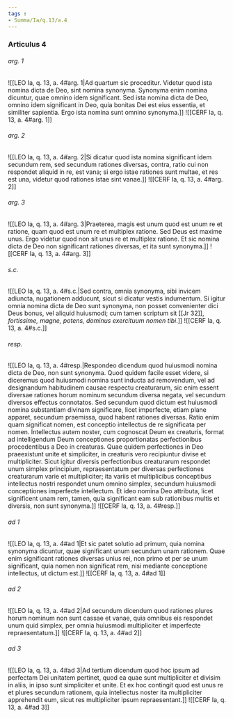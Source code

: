 ```yaml
---
tags : 
- Summa/Ia/q.13/a.4
---
```


### Articulus 4

###### arg. 1
![[LEO Ia, q. 13, a. 4#arg. 1|Ad quartum sic proceditur. Videtur quod ista nomina dicta de Deo, sint nomina synonyma. Synonyma enim nomina dicuntur, quae omnino idem significant. Sed ista nomina dicta de Deo, omnino idem significant in Deo, quia bonitas Dei est eius essentia, et similiter sapientia. Ergo ista nomina sunt omnino synonyma.]]
![[CERF Ia, q. 13, a. 4#arg. 1]]

###### arg. 2
![[LEO Ia, q. 13, a. 4#arg. 2|Si dicatur quod ista nomina significant idem secundum rem, sed secundum rationes diversas, contra, ratio cui non respondet aliquid in re, est vana; si ergo istae rationes sunt multae, et res est una, videtur quod rationes istae sint vanae.]]
![[CERF Ia, q. 13, a. 4#arg. 2]]

###### arg. 3
![[LEO Ia, q. 13, a. 4#arg. 3|Praeterea, magis est unum quod est unum re et ratione, quam quod est unum re et multiplex ratione. Sed Deus est maxime unus. Ergo videtur quod non sit unus re et multiplex ratione. Et sic nomina dicta de Deo non significant rationes diversas, et ita sunt synonyma.]]
![[CERF Ia, q. 13, a. 4#arg. 3]]

###### s.c.
![[LEO Ia, q. 13, a. 4#s.c.|Sed contra, omnia synonyma, sibi invicem adiuncta, nugationem adducunt, sicut si dicatur vestis indumentum. Si igitur omnia nomina dicta de Deo sunt synonyma, non posset convenienter dici Deus bonus, vel aliquid huiusmodi; cum tamen scriptum sit [[Jr 32]], *fortissime, magne, potens, dominus exercituum nomen tibi*.]]
![[CERF Ia, q. 13, a. 4#s.c.]]

###### resp.
![[LEO Ia, q. 13, a. 4#resp.|Respondeo dicendum quod huiusmodi nomina dicta de Deo, non sunt synonyma. Quod quidem facile esset videre, si diceremus quod huiusmodi nomina sunt inducta ad removendum, vel ad designandum habitudinem causae respectu creaturarum, sic enim essent diversae rationes horum nominum secundum diversa negata, vel secundum diversos effectus connotatos. Sed secundum quod dictum est huiusmodi nomina substantiam divinam significare, licet imperfecte, etiam plane apparet, secundum praemissa, quod habent rationes diversas. Ratio enim quam significat nomen, est conceptio intellectus de re significata per nomen. Intellectus autem noster, cum cognoscat Deum ex creaturis, format ad intelligendum Deum conceptiones proportionatas perfectionibus procedentibus a Deo in creaturas. Quae quidem perfectiones in Deo praeexistunt unite et simpliciter, in creaturis vero recipiuntur divise et multipliciter. Sicut igitur diversis perfectionibus creaturarum respondet unum simplex principium, repraesentatum per diversas perfectiones creaturarum varie et multipliciter; ita variis et multiplicibus conceptibus intellectus nostri respondet unum omnino simplex, secundum huiusmodi conceptiones imperfecte intellectum. Et ideo nomina Deo attributa, licet significent unam rem, tamen, quia significant eam sub rationibus multis et diversis, non sunt synonyma.]]
![[CERF Ia, q. 13, a. 4#resp.]]

###### ad 1
![[LEO Ia, q. 13, a. 4#ad 1|Et sic patet solutio ad primum, quia nomina synonyma dicuntur, quae significant unum secundum unam rationem. Quae enim significant rationes diversas unius rei, non primo et per se unum significant, quia nomen non significat rem, nisi mediante conceptione intellectus, ut dictum est.]]
![[CERF Ia, q. 13, a. 4#ad 1]]

###### ad 2
![[LEO Ia, q. 13, a. 4#ad 2|Ad secundum dicendum quod rationes plures horum nominum non sunt cassae et vanae, quia omnibus eis respondet unum quid simplex, per omnia huiusmodi multipliciter et imperfecte repraesentatum.]]
![[CERF Ia, q. 13, a. 4#ad 2]]

###### ad 3
![[LEO Ia, q. 13, a. 4#ad 3|Ad tertium dicendum quod hoc ipsum ad perfectam Dei unitatem pertinet, quod ea quae sunt multipliciter et divisim in aliis, in ipso sunt simpliciter et unite. Et ex hoc contingit quod est unus re et plures secundum rationem, quia intellectus noster ita multipliciter apprehendit eum, sicut res multipliciter ipsum repraesentant.]]
![[CERF Ia, q. 13, a. 4#ad 3]]

